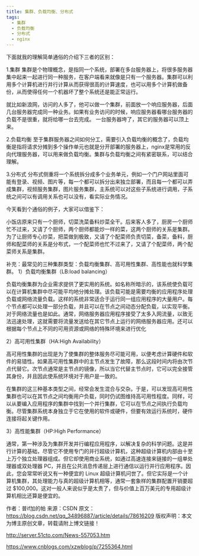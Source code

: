 ```yaml
---
title: 集群、负载均衡、分布式
tags:
  - 集群
  - 负载均衡
  - 分布式
  - nginx
---
```


下面就我的理解简单通俗的介绍下三者的区别：

<!--more-->

1.集群
  集群是个物理概念，是指同一个系统，部署在多台服务器上，将很多服务器集中起来一起进行同一种服务，在客户端看来就像是只有一个服务器。集群可以利用多个计算机进行并行计算从而获得很高的计算速度，也可以用多个计算机做备份，从而使得任何一个机器坏了整个系统还是能正常运行。

   就比如新浪网，访问的人多了，他可以做一个集群，前面放一个响应服务器，后面几台服务器完成同一种业务。如果有业务访问的时候，响应服务器看哪台服务器的负载不是很重，就将给哪一台去完成。 一台服务器垮了，其它的服务器可以顶上来。

2.负载均衡
  至于集群服务器之间如何分工，需要引入负载均衡的概念了，负载均衡是指将请求分摊到多个操作单元也就是分开部署的服务器上，nginx是常用的反向代理服务器，可以用来做负载均衡。集群与负载均衡之间有紧密联系，可以结合理解。

3.分布式
  分布式侧重将一个系统拆分成多个业务单元，例如一个门户网站里面可能有登录、视频、图片等，每一个都可以拆分出来独立部署，而且每一个都可以弄成集群，视频服务集群，图片服务集群，主系统可以对这些子系统进行调用，子系统之间可以有调用关系也可以没有，看实际业务情况。

今天看到个通俗的例子，大家可以借鉴下：

小饭店原来只有一个厨师，切菜洗菜备料炒菜全干。后来客人多了，厨房一个厨师忙不过来，又请了个厨师，两个厨师都能炒一样的菜，这两个厨师的关系是集群。为了让厨师专心炒菜，把菜做到极致，又请了个配菜师负责切菜，备菜，备料，厨师和配菜师的关系是分布式，一个配菜师也忙不过来了，又请了个配菜师，两个配菜师关系是集群。

补充：最常见的三种集群类型：负载均衡集群、高可用性集群、高性能也就科学集群。
1）负载均衡集群（LB:load balancing）

负载均衡集群为企业需求提供了更实用的系统。如名称所暗示的，该系统使负载可以在计算机集群中尽可能平均地分摊处理。该负载可能是需要均衡的应用程序处理负载或网络流量负载。这样的系统非常适合于运行同一组应用程序的大量用户。每个节点都可以处理一部分负载，并且可以在节点之间动态分配负载，以实现平衡。对于网络流量也是如此。通常，网络服务器应用程序接受了太多入网流量，以致无法迅速处理，这就需要将流量发送给在其它节点上运行的网络服务器应用。还可以根据每个节点上不同的可用资源或网络的特殊环境来进行优化

2）高可用性集群（HA:High Availability）

高可用性集群的出现是为了使集群的整体服务尽可能可用，以便考虑计算硬件和软件的易错性。如果高可用性集群中的主节点发生了故障，那么这段时间内将由次节点代替它。次节点通常是主节点的镜像，所以当它代替主节点时，它可以完全接管其身份，并且因此使系统环境对于用户是一致的。

在集群的这三种基本类型之间，经常会发生混合与交杂。于是，可以发现高可用性集群也可以在其节点之间均衡用户负载，同时仍试图维持高可用性程度。同样，可以从要编入应用程序的集群中找到一个并行集群，它可以在节点之间执行负载均衡。尽管集群系统本身独立于它在使用的软件或硬件，但要有效运行系统时，硬件连接将起关键作用。

3）高性能集群（HP:High Performance）

通常，第一种涉及为集群开发并行编程应用程序，以解决复杂的科学问题。这是并行计算的基础，尽管它不使用专门的并行超级计算机，这种超级计算机内部由十至上万个独立处理器组成。但它却使用商业系统，如通过高速连接来链接的一组单处理器或双处理器 PC，并且在公共消息传递层上进行通信以运行并行应用程序。因此，您会常常听说又有一种便宜的 Linux 超级计算机问世了。但它实际是一个计算机集群，其处理能力与真的超级计算机相等，通常一套象样的集群配置开销要超过 $100,000。这对一般人来说似乎是太贵了，但与价值上百万美元的专用超级计算机相比还算是便宜的。

作者：普if加的帕 
来源：CSDN 
原文：https://blog.csdn.net/qq_34896887/article/details/78616209 
版权声明：本文为博主原创文章，转载请附上博文链接！



http://server.51cto.com/News-557053.htm



https://www.cnblogs.com/xzwblog/p/7255364.html